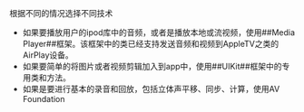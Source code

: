 根据不同的情况选择不同技术
- 如果要播放用户的ipod库中的音频，或者是播放本地或流视频，使用##Media Player##框架。该框架中的类已经支持发送音频和视频到AppleTV之类的AirPlay设备。
- 如果要简单的将图片或者视频剪辑加入到app中，使用##UIKit##框架中的专用类和方法。
- 如果是要进行基本的录音和回放，包括立体声平移、同步、计算，使用AV Foundation
